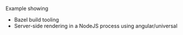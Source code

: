 Example showing

- Bazel build tooling
- Server-side rendering in a NodeJS process using angular/universal
